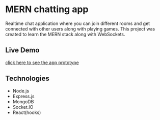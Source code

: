 # MERN chatting app
Realtime chat application where you can join different rooms and get connected with other users along with playing games. This project was created to learn the MERN stack along with WebSockets.

## Live Demo

[click here to see the app prototype](https://chatty-room.herokuapp.com/)

## Technologies 
- Node.js
- Express.js
- MongoDB
- Socket.IO
- React(hooks)
